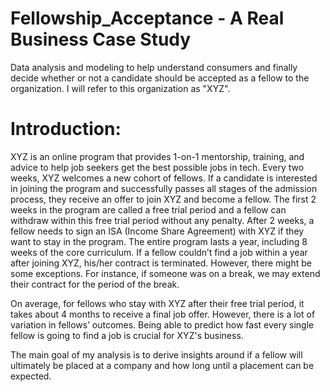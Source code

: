 # Fellowship_Acceptance - A Real Business Case Study
Data analysis and modeling to help understand consumers and finally decide whether or not a candidate should be accepted as a fellow to the organization. I will refer to this organization as "XYZ". 

# Introduction: 
XYZ is an online program that provides 1-on-1 mentorship, training, and advice to help job seekers get the best possible jobs in tech. Every two weeks, XYZ welcomes a new cohort of fellows. If a candidate is interested in joining the program and successfully passes all stages of the admission process, they receive an offer to join XYZ and become a fellow. The first 2 weeks in the program are called a free trial period and a fellow can withdraw within this free trial period without any penalty. After 2 weeks, a fellow needs to sign an ISA (Income Share Agreement) with XYZ if they want to stay in the program. The entire program lasts a year, including 8 weeks of the core curriculum. If a fellow couldn’t find a job within a year after joining XYZ, his/her contract is terminated. However, there might be some exceptions. For instance, if someone was on a break, we may extend their contract for the period of the break. 

On average, for fellows who stay with XYZ after their free trial period, it takes about 4 months to receive a final job offer. However, there is a lot of variation in fellows’ outcomes. Being able to predict how fast every single fellow is going to find a job is crucial for XYZ's business. 
 
The main goal of my analysis is to derive insights around if a fellow will ultimately be placed at a company and how long until a placement can be expected. 







